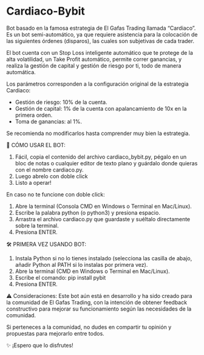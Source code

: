 # Cardiaco-Bybit
 
Bot basado en la famosa estrategia de El Gafas Trading llamada “Cardiaco”.
Es un bot semi-automático, ya que requiere asistencia para la colocación de las siguientes órdenes (disparos), las cuales son subjetivas de cada trader.

El bot cuenta con un Stop Loss inteligente automático que te protege de la alta volatilidad, un Take Profit automático, permite correr ganancias, y realiza la gestión de capital y gestión de riesgo por ti, todo de manera automática.

Los parámetros corresponden a la configuración original de la estrategia Cardiaco:
- Gestión de riesgo: 10% de la cuenta.
- Gestión de capital: 1% de la cuenta con apalancamiento de 10x en la primera orden.
- Toma de ganancias: al 1%.
  
Se recomienda no modificarlos hasta comprender muy bien la estrategia.

🚀 CÓMO USAR EL BOT:
1. Fácil, copia el contenido del archivo cardiaco_bybit.py, pégalo en un bloc de notas o cualquier editor de texto plano y guárdalo donde quieras con el nombre cardiaco.py.
2. Luego abrelo con doble click
3. Listo a operar!

En caso no te funcione con doble click:
1. Abre la terminal (Consola CMD en Windows o Terminal en Mac/Linux).
2. Escribe la palabra python (o python3) y presiona espacio.
3. Arrastra el archivo cardiaco.py que guardaste y suéltalo directamente sobre la terminal.
4. Presiona ENTER.

🛠 PRIMERA VEZ USANDO BOT:
1. Instala Python si no lo tienes instalado (selecciona las casilla de abajo, añadir Python al PATH si lo instalas por primera vez).
2. Abre la terminal (CMD en Windows o Terminal en Mac/Linux).
3. Escribe el comando: pip install pybit
4. Presiona ENTER.

⚠️ Consideraciones:
Este bot aún está en desarrollo y ha sido creado para la comunidad de El Gafas Trading, con la intención de obtener feedback constructivo para mejorar su funcionamiento según las necesidades de la comunidad.

Si perteneces a la comunidad, no dudes en compartir tu opinión y propuestas para mejorarlo entre todos.

✨ ¡Espero que lo disfrutes!
